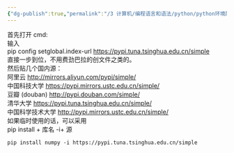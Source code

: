 ```yaml
---
{"dg-publish":true,"permalink":"/3 计算机/编程语言和语法/python/python环境配置/pip换源/","title":"pip换源"}
---
```



首先打开 cmd:  
输入  
pip config setglobal.index-url <https://pypi.tuna.tsinghua.edu.cn/simple>  
直接一步到位，不用费劲巴拉的创文件之类的。  
然后贴几个国内源：  
阿里云 <http://mirrors.aliyun.com/pypi/simple/>  
中国科技大学 <https://pypi.mirrors.ustc.edu.cn/simple/>  
豆瓣 (douban) <http://pypi.douban.com/simple/>  
清华大学 <https://pypi.tuna.tsinghua.edu.cn/simple/>  
中国科学技术大学 <http://pypi.mirrors.ustc.edu.cn/simple/>  
如果临时使用的话，可以采用  
pip install + 库名 -i+ 源

`pip install numpy -i https://pypi.tuna.tsinghua.edu.cn/simple`